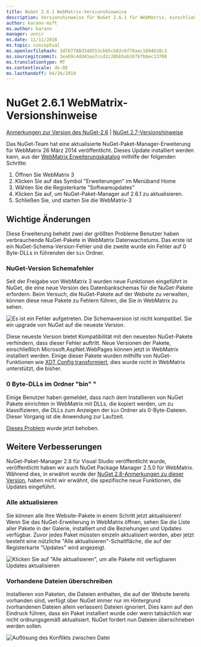```yaml
---
title: NuGet 2.6.1 WebMatrix-Versionshinweise
description: Versionshinweise für NuGet 2.6.1 für WebMatrix, einschließlich der bekannten Probleme, Fehlerbehebungen, Funktionen und Archivierung von dcrs Design.
author: karann-msft
ms.author: karann
manager: unnir
ms.date: 11/11/2016
ms.topic: conceptual
ms.openlocfilehash: 3d767788d348553cbb5cb82c6f70aac1894628c3
ms.sourcegitcommit: 3eab9c4dd41ea7ccd2c28bb5ab16f6fbbec13708
ms.translationtype: MT
ms.contentlocale: de-DE
ms.lasthandoff: 04/26/2018
---
```

# <a name="nuget-261-for-webmatrix-release-notes"></a>NuGet 2.6.1 WebMatrix-Versionshinweise

[Anmerkungen zur Version des NuGet-2.6](../release-notes/nuget-2.6.md) | [NuGet 2.7-Versionshinweise](../release-notes/nuget-2.7.md)

Das NuGet-Team hat eine aktualisierte NuGet-Paket-Manager-Erweiterung für WebMatrix 26 März 2014 veröffentlicht.  Dieses Update installiert werden kann, aus der [WebMatrix Erweiterungskatalog](https://blogs.iis.net/webmatrix/retiring-the-webmatrix-extensions-gallery) mithilfe der folgenden Schritte:

1. Öffnen Sie WebMatrix 3
1. Klicken Sie auf das Symbol "Erweiterungen" im Menüband Home
1. Wählen Sie die Registerkarte "Softwareupdates"
1. Klicken Sie auf, um NuGet-Paket-Manager auf 2.6.1 zu aktualisieren.
1. Schließen Sie, und starten Sie die WebMatrix-3

## <a name="notable-changes"></a>Wichtige Änderungen

Diese Erweiterung behebt zwei der größten Probleme Benutzer haben verbrauchende NuGet-Pakete in WebMatrix Datenwachstums.  Das erste ist ein NuGet-Schema-Version-Fehler und die zweite wurde ein Fehler auf 0 Byte-DLLs in führenden der `bin` Ordner.

### <a name="nuget-schema-version-error"></a>NuGet-Version Schemafehler

Seit der Freigabe von WebMatrix 3 wurden neue Funktionen eingeführt in NuGet, die eine neue Version des Datenbankschemas für die NuGet-Pakete erfordern.  Beim Versuch, die NuGet-Pakete auf der Website zu verwalten, können diese neue Pakete zu Fehlern führen, die Sie in WebMatrix zu sehen.

![Es ist ein Fehler aufgetreten. Die Schemaversion ist nicht kompatibel. Sie ein upgrade von NuGet auf die neueste Version.](./media/NuGet-2.8/webmatrix-schema-version.png)

Diese neueste Version bietet Kompatibilität mit den neuesten NuGet-Pakete verhindern, dass dieser Fehler auftritt. Neue Versionen der Pakete, einschließlich Microsoft.AspNet.WebPages können jetzt in WebMatrix installiert werden.  Einige dieser Pakete wurden mithilfe von NuGet-Funktionen wie [XDT Config transformiert](../release-notes/nuget-2.6.md#xdt), dies wurde nicht in WebMatrix unterstützt, die bisher.

### <a name="zero-byte-dlls-in-bin-folder"></a>0 Byte-DLLs im Ordner "bin" "

Einige Benutzer haben gemeldet, dass nach dem Installieren von NuGet Pakete einrichten in WebMatrix mit DLLs, die kopiert werden, um zu klassifizieren, die DLLs zum Anzeigen der `bin` Ordner als 0-Byte-Dateien.  Dieser Vorgang ist die Anwendung zur Laufzeit.

[Dieses Problem](https://nuget.codeplex.com/workitem/4060) wurde jetzt behoben.

## <a name="other-recent-improvements"></a>Weitere Verbesserungen

NuGet-Paket-Manager 2.8 für Visual Studio veröffentlicht wurde, veröffentlicht haben wir auch NuGet Package Manager 2.5.0 für WebMatrix.  Während dies, in erwähnt wurde der [NuGet 2.8-Anmerkungen zu dieser Version](../release-notes/nuget-2.8.md#webmatrix-nuget-client-updates), haben nicht wir erwähnt, die spezifische neue Funktionen, die Updates eingeführt.

### <a name="update-all"></a>Alle aktualisieren

Sie können alle Ihre Website-Pakete in einem Schritt jetzt aktualisieren!  Wenn Sie das NuGet-Erweiterung in WebMatrix öffnen, sehen Sie die Liste aller Pakete in der Galerie, installiert und die Beziehungen und Updates verfügbar.  Zuvor jedes Paket müssten einzeln aktualisiert werden, aber jetzt besteht eine nützliche "Alle aktualisieren"-Schaltfläche, die auf der Registerkarte "Updates" wird angezeigt.

![Klicken Sie auf "Alle aktualisieren", um alle Pakete mit verfügbaren Updates aktualisieren](./media/NuGet-2.8/webmatrix-update-all.png)

### <a name="overwrite-existing-files"></a>Vorhandene Dateien überschreiben

Installieren von Paketen, die Dateien enthalten, die auf der Website bereits vorhanden sind, verfügt über NuGet immer nur im Hintergrund (vorhandenen Dateien allein verlassen) Dateien ignoriert.  Dies kann auf den Eindruck führen, dass ein Paket installiert wurde oder wenn tatsächlich war nicht ordnungsgemäß aktualisiert.  NuGet fordert nun Dateien überschrieben werden sollen.

![Auflösung des Konflikts zwischen Datei](./media/NuGet-2.8/webmatrix-overwrite-file.png)
